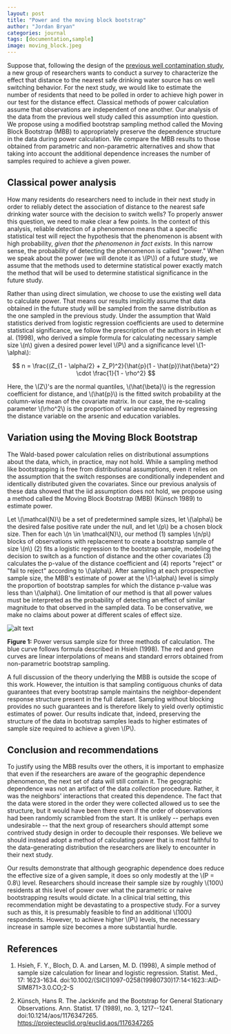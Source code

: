 ```yaml
---
layout: post
title: "Power and the moving block bootstrap"
author: "Jordan Bryan"
categories: journal
tags: [documentation,sample]
image: moving_block.jpeg
---
```


Suppose that, following the design of the [previous well contamination study](https://j-g-b.github.io/journal/well-data.html), a new group of researchers wants to conduct a survey to characterize the effect that distance to the nearest safe drinking water source has on well switching behavior. For the next study, we would like to estimate the number of residents that need to be polled in order to achieve high power in our test for the distance effect. Classical methods of power calculation assume that observations are independent of one another. Our analysis of the data from the previous well study called this assumption into question. We propose using a modified bootstrap sampling method called the Moving Block Bootstrap (MBB) to appropriately preserve the dependence structure in the data during power calculation. We compare the MBB results to those obtained from parametric and non-parametric alternatives and show that taking into account the additional dependence increases the number of samples required to achieve a given power.

## Classical power analysis

How many residents do researchers need to include in their next study in order to reliably detect the association of distance to the nearest safe drinking water source with the decision to switch wells? To properly answer this question, we need to make clear a few points. In the context of this analysis, reliable detection of a phenomenon means that a specific statistical test will reject the hypothesis that the phenomenon is absent with high probability, *given that the phenomenon in fact exists*. In this narrow sense, the probability of detecting the phenomenon is called "power." When we speak about the power (we will denote it as \\(P\\)) of a future study, we assume that the methods used to determine statistical power exactly match the method that will be used to determine statistical significance in the future study. 

Rather than using direct simulation, we choose to use the existing well data to calculate power. That means our results implicitly assume that data obtained in the future study will be sampled from the same distribution as the one sampled in the previous study. Under the assumption that Wald statistics derived from logistic regression coefficients are used to determine statistical significance, we follow the prescription of the authors in Hsieh et al. (1998), who derived a simple formula for calculating necessary sample size \\(n\\) given a desired power level \\(P\\) and a significance level \\(1-\alpha\\):

$$
n = \frac{(Z_{1 - \alpha/2} + Z_P)^2}{\hat{p}(1 - \hat{p})\hat{\beta}^2} \cdot \frac{1}{1 - \rho^2}
$$

Here, the \\(Z\\)'s are the normal quantiles, \\(\hat{\beta}\\) is the regression coefficient for distance, and \\(\hat{p}\\) is the fitted switch probability at the column-wise mean of the covariate matrix. In our case, the re-scaling parameter \\(\rho^2\\) is the proportion of variance explained by regressing the distance variable on the arsenic and education variables.

## Variation using the Moving Block Bootstrap

The Wald-based power calculation relies on distributional assumptions about the data, which, in practice, may not hold. While a sampling method like bootstrapping is free from distributional assumptions, even it relies on the assumption that the switch responses are conditionally independent and identically distributed given the covariates. Since our previous analysis of these data showed that the iid assumption does not hold, we propose using a method called the Moving Block Bootstrap (MBB) (Künsch 1989) to estimate power.

Let \\(\mathcal{N}\\) be a set of predetermined sample sizes, let \\(\alpha\\) be the desired false positive rate under the null, and let \\(p\\) be a chosen block size. Then for each \\(n \in \mathcal{N}\\), our method (1) samples \\(n/p\\) blocks of observations with replacement to create a bootstrap sample of size \\(n\\) (2) fits a logistic regression to the bootstrap sample, modeling the decision to switch as a function of distance and the other covariates (3) calculates the p-value of the distance coefficient and (4) reports "reject" or "fail to reject" according to \\(\alpha\\). After sampling at each prospective sample size, the MBB's estimate of power at the \\(1-\alpha\\) level is simply the proportion of bootstrap samples for which the distance p-value was less than \\(\alpha\\). One limitation of our method is that all power values must be interpreted as the probability of detecting an effect of similar magnitude to that observed in the sampled data. To be conservative, we make no claims about power at different scales of effect size.

![alt text](https://github.com/j-g-b/j-g-b.github.io/raw/master/assets/img/pwr_plot.jpeg)

**Figure 1:** Power versus sample size for three methods of calculation. The blue curve follows formula described in Hsieh (1998). The red and green curves are linear interpolations of means and standard errors obtained from non-parametric bootstrap sampling.

A full discussion of the theory underlying the MBB is outside the scope of this work. However, the intuition is that sampling contiguous chunks of data guarantees that every bootstrap sample maintains the neighbor-dependent response structure present in the full dataset. Sampling without blocking provides no such guarantees and is therefore likely to yield overly optimistic estimates of power. Our results indicate that, indeed, preserving the structure of the data in bootstrap samples leads to higher estimates of sample size required to achieve a given \\(P\\).

## Conclusion and recommendations

To justify using the MBB results over the others, it is important to emphasize that even if the researchers are aware of the geographic dependence phenomenon, the next set of data will still contain it. The geographic dependence was not an artifact of the data *collection* procedure. Rather, it was the neighbors' interactions that created this dependence. The fact that the data were stored in the order they were collected allowed us to see the structure, but it would have been there even if the order of observations had been randomly scrambled from the start. It is unlikely -- perhaps even undesirable -- that the next group of researchers should attempt some contrived study design in order to decouple their responses. We believe we should instead adopt a method of calculating power that is most faithful to the data-generating distribution the researchers are likely to encounter in their next study.

Our results demonstrate that although geographic dependence does reduce the effective size of a given sample, it does so only modestly at the \\(P = 0.8\\) level. Researchers should increase their sample size by roughly \\(100\\) residents at this level of power over what the parametric or naive bootstrapping results would dictate. In a clinical trial setting, this recommendation might be devastating to a prospective study. For a survey such as this, it is presumably feasible to find an additional \\(100\\) respondents. However, to achieve higher \\(P\\) levels, the necessary increase in sample size becomes a more substantial hurdle.

## References

1. Hsieh, F. Y., Bloch, D. A. and Larsen, M. D. (1998), A simple method of sample size calculation for linear and logistic regression. Statist. Med., 17: 1623-1634. doi:10.1002/(SICI)1097-0258(19980730)17:14<1623::AID-SIM871>3.0.CO;2-S

2. Künsch, Hans R. The Jackknife and the Bootstrap for General Stationary Observations. Ann. Statist. 17 (1989), no. 3, 1217--1241. doi:10.1214/aos/1176347265. https://projecteuclid.org/euclid.aos/1176347265
